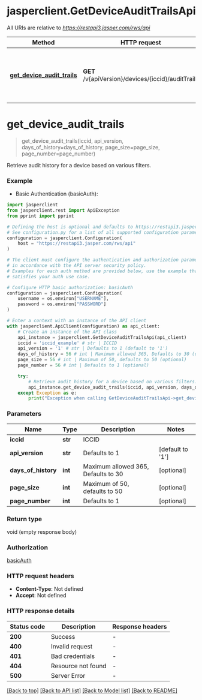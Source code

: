 # jasperclient.GetDeviceAuditTrailsApi

All URIs are relative to *https://restapi3.jasper.com/rws/api*

Method | HTTP request | Description
------------- | ------------- | -------------
[**get_device_audit_trails**](GetDeviceAuditTrailsApi.md#get_device_audit_trails) | **GET** /v{apiVersion}/devices/{iccid}/auditTrails | Retrieve audit history for a device based on various filters.


# **get_device_audit_trails**
> get_device_audit_trails(iccid, api_version, days_of_history=days_of_history, page_size=page_size, page_number=page_number)

Retrieve audit history for a device based on various filters.



### Example

* Basic Authentication (basicAuth):

```python
import jasperclient
from jasperclient.rest import ApiException
from pprint import pprint

# Defining the host is optional and defaults to https://restapi3.jasper.com/rws/api
# See configuration.py for a list of all supported configuration parameters.
configuration = jasperclient.Configuration(
    host = "https://restapi3.jasper.com/rws/api"
)

# The client must configure the authentication and authorization parameters
# in accordance with the API server security policy.
# Examples for each auth method are provided below, use the example that
# satisfies your auth use case.

# Configure HTTP basic authorization: basicAuth
configuration = jasperclient.Configuration(
    username = os.environ["USERNAME"],
    password = os.environ["PASSWORD"]
)

# Enter a context with an instance of the API client
with jasperclient.ApiClient(configuration) as api_client:
    # Create an instance of the API class
    api_instance = jasperclient.GetDeviceAuditTrailsApi(api_client)
    iccid = 'iccid_example' # str | ICCID
    api_version = '1' # str | Defaults to 1 (default to '1')
    days_of_history = 56 # int | Maximum allowed 365, Defaults to 30 (optional)
    page_size = 56 # int | Maximum of 50, defaults to 50 (optional)
    page_number = 56 # int | Defaults to 1 (optional)

    try:
        # Retrieve audit history for a device based on various filters.
        api_instance.get_device_audit_trails(iccid, api_version, days_of_history=days_of_history, page_size=page_size, page_number=page_number)
    except Exception as e:
        print("Exception when calling GetDeviceAuditTrailsApi->get_device_audit_trails: %s\n" % e)
```



### Parameters


Name | Type | Description  | Notes
------------- | ------------- | ------------- | -------------
 **iccid** | **str**| ICCID | 
 **api_version** | **str**| Defaults to 1 | [default to &#39;1&#39;]
 **days_of_history** | **int**| Maximum allowed 365, Defaults to 30 | [optional] 
 **page_size** | **int**| Maximum of 50, defaults to 50 | [optional] 
 **page_number** | **int**| Defaults to 1 | [optional] 

### Return type

void (empty response body)

### Authorization

[basicAuth](../README.md#basicAuth)

### HTTP request headers

 - **Content-Type**: Not defined
 - **Accept**: Not defined

### HTTP response details

| Status code | Description | Response headers |
|-------------|-------------|------------------|
**200** | Success |  -  |
**400** | Invalid request |  -  |
**401** | Bad credentials |  -  |
**404** | Resource not found |  -  |
**500** | Server Error |  -  |

[[Back to top]](#) [[Back to API list]](../README.md#documentation-for-api-endpoints) [[Back to Model list]](../README.md#documentation-for-models) [[Back to README]](../README.md)

